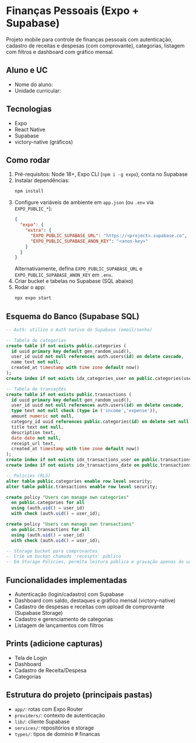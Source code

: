 # Finanças Pessoais (Expo + Supabase)

Projeto mobile para controle de finanças pessoais com autenticação, cadastro de receitas e despesas (com comprovante), categorias, listagem com filtros e dashboard com gráfico mensal.

## Aluno e UC

- Nome do aluno: <SEU NOME AQUI>
- Unidade curricular: <NOME DA UC>

## Tecnologias

- Expo
- React Native
- Supabase
- victory-native (gráficos)

## Como rodar

1. Pré-requisitos: Node 18+, Expo CLI (`npm i -g expo`), conta no Supabase
2. Instalar dependências:
   ```bash
   npm install
   ```
3. Configure variáveis de ambiente em `app.json` (ou `.env` via `EXPO_PUBLIC_*`):
   ```json
   {
     "expo": {
       "extra": {
         "EXPO_PUBLIC_SUPABASE_URL": "https://<project>.supabase.co",
         "EXPO_PUBLIC_SUPABASE_ANON_KEY": "<anon-key>"
       }
     }
   }
   ```
   Alternativamente, defina `EXPO_PUBLIC_SUPABASE_URL` e `EXPO_PUBLIC_SUPABASE_ANON_KEY` em `.env`.
4. Criar bucket e tabelas no Supabase (SQL abaixo)
5. Rodar o app:
   ```bash
   npx expo start
   ```

## Esquema do Banco (Supabase SQL)

```sql
-- Auth: utilize o Auth nativo do Supabase (email/senha)

-- Tabela de categorias
create table if not exists public.categories (
  id uuid primary key default gen_random_uuid(),
  user_id uuid not null references auth.users(id) on delete cascade,
  name text not null,
  created_at timestamp with time zone default now()
);
create index if not exists idx_categories_user on public.categories(user_id);

-- Tabela de transações
create table if not exists public.transactions (
  id uuid primary key default gen_random_uuid(),
  user_id uuid not null references auth.users(id) on delete cascade,
  type text not null check (type in ('income','expense')),
  amount numeric not null,
  category_id uuid references public.categories(id) on delete set null,
  title text not null,
  description text,
  date date not null,
  receipt_url text,
  created_at timestamp with time zone default now()
);
create index if not exists idx_transactions_user on public.transactions(user_id);
create index if not exists idx_transactions_date on public.transactions(date);

-- Policies (RLS)
alter table public.categories enable row level security;
alter table public.transactions enable row level security;

create policy "Users can manage own categories"
  on public.categories for all
  using (auth.uid() = user_id)
  with check (auth.uid() = user_id);

create policy "Users can manage own transactions"
  on public.transactions for all
  using (auth.uid() = user_id)
  with check (auth.uid() = user_id);

-- Storage bucket para comprovantes
-- Crie um bucket chamado 'receipts' público
-- Em Storage Policies, permita leitura pública e gravação apenas do usuário autenticado
```

## Funcionalidades implementadas

- Autenticação (login/cadastro) com Supabase
- Dashboard com saldo, destaques e gráfico mensal (victory-native)
- Cadastro de despesas e receitas com upload de comprovante (Supabase Storage)
- Cadastro e gerenciamento de categorias
- Listagem de lançamentos com filtros

## Prints (adicione capturas)

- Tela de Login
- Dashboard
- Cadastro de Receita/Despesa
- Categorias

## Estrutura do projeto (principais pastas)

- `app/`: rotas com Expo Router
- `providers/`: contexto de autenticação
- `lib/`: cliente Supabase
- `services/`: repositórios e storage
- `types/`: tipos de domínio
#   f i n a n c a s  
 